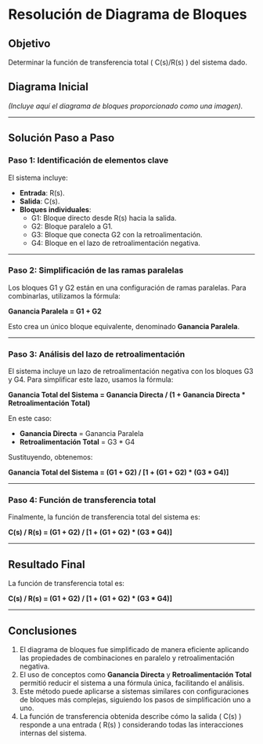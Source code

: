 # Resolución de Diagrama de Bloques

## Objetivo
Determinar la función de transferencia total \( C(s)/R(s) \) del sistema dado.

## Diagrama Inicial
*(Incluye aquí el diagrama de bloques proporcionado como una imagen).*

---

## Solución Paso a Paso

### Paso 1: Identificación de elementos clave
El sistema incluye:
- **Entrada**: R(s).
- **Salida**: C(s).
- **Bloques individuales**:
  - G1: Bloque directo desde R(s) hacia la salida.
  - G2: Bloque paralelo a G1.
  - G3: Bloque que conecta G2 con la retroalimentación.
  - G4: Bloque en el lazo de retroalimentación negativa.

---

### Paso 2: Simplificación de las ramas paralelas
Los bloques G1 y G2 están en una configuración de ramas paralelas. Para combinarlas, utilizamos la fórmula:

**Ganancia Paralela = G1 + G2**

Esto crea un único bloque equivalente, denominado **Ganancia Paralela**.

---

### Paso 3: Análisis del lazo de retroalimentación
El sistema incluye un lazo de retroalimentación negativa con los bloques G3 y G4. Para simplificar este lazo, usamos la fórmula:

**Ganancia Total del Sistema = Ganancia Directa / (1 + Ganancia Directa * Retroalimentación Total)**

En este caso:
- **Ganancia Directa** = Ganancia Paralela
- **Retroalimentación Total** = G3 * G4

Sustituyendo, obtenemos:

**Ganancia Total del Sistema = (G1 + G2) / [1 + (G1 + G2) * (G3 * G4)]**

---

### Paso 4: Función de transferencia total
Finalmente, la función de transferencia total del sistema es:

**C(s) / R(s) = (G1 + G2) / [1 + (G1 + G2) * (G3 * G4)]**

---

## Resultado Final
La función de transferencia total es:

**C(s) / R(s) = (G1 + G2) / [1 + (G1 + G2) * (G3 * G4)]**

---

## Conclusiones
1. El diagrama de bloques fue simplificado de manera eficiente aplicando las propiedades de combinaciones en paralelo y retroalimentación negativa.
2. El uso de conceptos como **Ganancia Directa** y **Retroalimentación Total** permitió reducir el sistema a una fórmula única, facilitando el análisis.
3. Este método puede aplicarse a sistemas similares con configuraciones de bloques más complejas, siguiendo los pasos de simplificación uno a uno.
4. La función de transferencia obtenida describe cómo la salida \( C(s) \) responde a una entrada \( R(s) \) considerando todas las interacciones internas del sistema.
